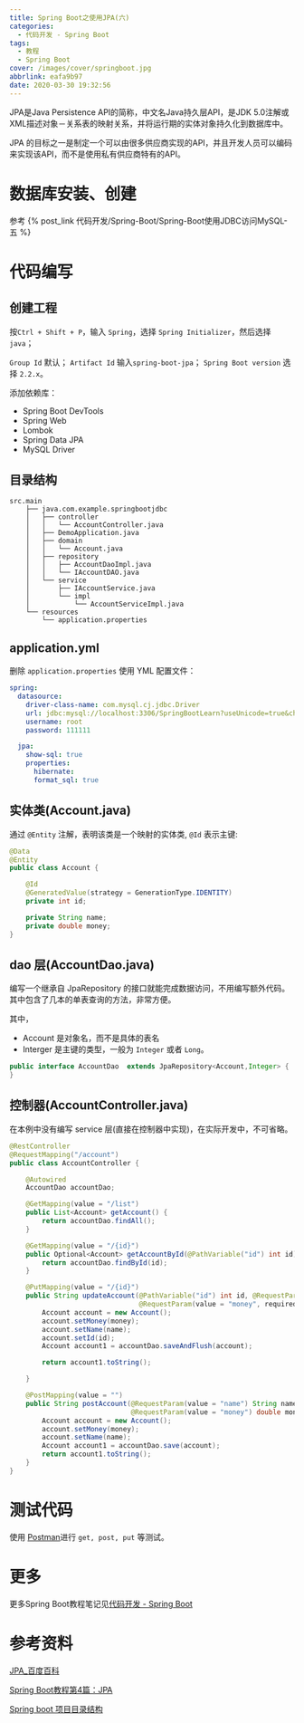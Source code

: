 ```yaml
---
title: Spring Boot之使用JPA(六)
categories:
  - 代码开发 - Spring Boot
tags:
  - 教程
  - Spring Boot
cover: /images/cover/springboot.jpg
abbrlink: eafa9b97
date: 2020-03-30 19:32:56
---
```



JPA是Java Persistence API的简称，中文名Java持久层API，是JDK 5.0注解或XML描述对象－关系表的映射关系，并将运行期的实体对象持久化到数据库中。

JPA 的目标之一是制定一个可以由很多供应商实现的API，并且开发人员可以编码来实现该API，而不是使用私有供应商特有的API。


# 数据库安装、创建

参考 {% post_link 代码开发/Spring-Boot/Spring-Boot使用JDBC访问MySQL-五 %}

# 代码编写

## 创建工程

按`Ctrl + Shift + P`，输入 `Spring`，选择 `Spring Initializer`，然后选择 `java`；

`Group Id` 默认；
`Artifact Id` 输入`spring-boot-jpa`；
`Spring Boot version` 选择 `2.2.x`。

添加依赖库：
- Spring Boot DevTools
- Spring Web
- Lombok
- Spring Data JPA
- MySQL Driver

## 目录结构

```
src.main
    ├── java.com.example.springbootjdbc
    │   ├── controller
    │   │   └── AccountController.java
    │   ├── DemoApplication.java
    │   ├── domain
    │   │   └── Account.java
    │   ├── repository
    │   │   ├── AccountDaoImpl.java
    │   │   └── IAccountDAO.java
    │   └── service
    │       ├── IAccountService.java
    │       └── impl
    │           └── AccountServiceImpl.java
    └── resources
        └── application.properties

```

## application.yml

删除 `application.properties` 使用 YML 配置文件：

```yml
spring:
  datasource:
    driver-class-name: com.mysql.cj.jdbc.Driver
    url: jdbc:mysql://localhost:3306/SpringBootLearn?useUnicode=true&characterEncoding=utf8&characterSetResults=utf8
    username: root
    password: 111111

  jpa:
    show-sql: true
    properties:
      hibernate:
      format_sql: true
```

## 实体类(Account.java)

通过 `@Entity` 注解，表明该类是一个映射的实体类, `@Id` 表示主键:

```java
@Data
@Entity
public class Account {

    @Id
    @GeneratedValue(strategy = GenerationType.IDENTITY)
    private int id;

    private String name;
    private double money;
}
```

## dao 层(AccountDao.java)

编写一个继承自 JpaRepository 的接口就能完成数据访问，不用编写额外代码。其中包含了几本的单表查询的方法，非常方便。

其中，
- Account 是对象名，而不是具体的表名
- Interger 是主键的类型，一般为 `Integer` 或者 `Long`。

```java
public interface AccountDao  extends JpaRepository<Account,Integer> {
}
```

## 控制器(AccountController.java)

在本例中没有编写 service 层(直接在控制器中实现)，在实际开发中，不可省略。

```java
@RestController
@RequestMapping("/account")
public class AccountController {

    @Autowired
    AccountDao accountDao;

    @GetMapping(value = "/list")
    public List<Account> getAccount() {
        return accountDao.findAll();
    }

    @GetMapping(value = "/{id}")
    public Optional<Account> getAccountById(@PathVariable("id") int id) {
        return accountDao.findById(id);
    }

    @PutMapping(value = "/{id}")
    public String updateAccount(@PathVariable("id") int id, @RequestParam(value = "name", required = true) String name,
                                @RequestParam(value = "money", required = true) double money) {
        Account account = new Account();
        account.setMoney(money);
        account.setName(name);
        account.setId(id);
        Account account1 = accountDao.saveAndFlush(account);

        return account1.toString();

    }

    @PostMapping(value = "")
    public String postAccount(@RequestParam(value = "name") String name,
                              @RequestParam(value = "money") double money) {
        Account account = new Account();
        account.setMoney(money);
        account.setName(name);
        Account account1 = accountDao.save(account);
        return account1.toString();
    }
}
```

# 测试代码

使用 [Postman](https://www.postman.com/downloads/)进行 `get, post, put` 等测试。


# 更多

更多Spring Boot教程笔记见[代码开发 - Spring Boot](/categories/代码开发-Spring-Boot/)

# 参考资料

[JPA_百度百科](https://baike.baidu.com/item/JPA/5660672?fr=aladdin)

[Spring Boot教程第4篇：JPA](https://www.fangzhipeng.com/springboot/2017/05/04/sb4-jpaJ.html)

[Spring boot 项目目录结构](https://blog.csdn.net/u012675150/article/details/79351990)